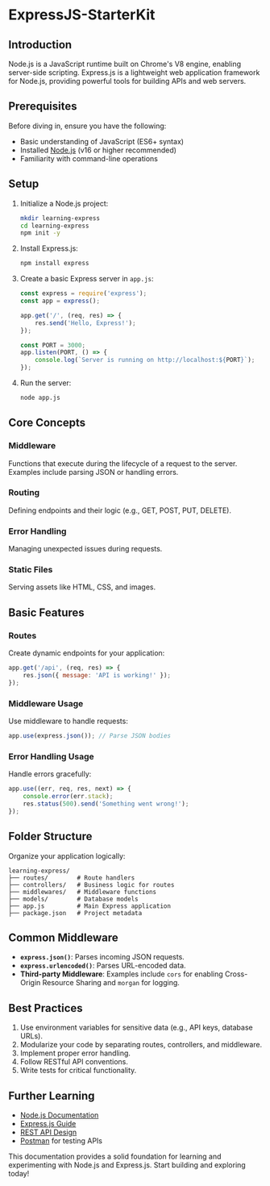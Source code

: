 # ExpressJS-StarterKit
## Introduction

Node.js is a JavaScript runtime built on Chrome's V8 engine, enabling server-side scripting. Express.js is a lightweight web application framework for Node.js, providing powerful tools for building APIs and web servers.

## Prerequisites

Before diving in, ensure you have the following:

- Basic understanding of JavaScript (ES6+ syntax)
- Installed [Node.js](https://nodejs.org/) (v16 or higher recommended)
- Familiarity with command-line operations

## Setup

1. Initialize a Node.js project:

   ```bash
   mkdir learning-express
   cd learning-express
   npm init -y
   ```

2. Install Express.js:

   ```bash
   npm install express
   ```

3. Create a basic Express server in `app.js`:

   ```javascript
   const express = require('express');
   const app = express();

   app.get('/', (req, res) => {
       res.send('Hello, Express!');
   });

   const PORT = 3000;
   app.listen(PORT, () => {
       console.log(`Server is running on http://localhost:${PORT}`);
   });
   ```

4. Run the server:

   ```bash
   node app.js
   ```

## Core Concepts

### Middleware

Functions that execute during the lifecycle of a request to the server. Examples include parsing JSON or handling errors.

### Routing

Defining endpoints and their logic (e.g., GET, POST, PUT, DELETE).

### Error Handling

Managing unexpected issues during requests.

### Static Files

Serving assets like HTML, CSS, and images.

## Basic Features

### Routes

Create dynamic endpoints for your application:

```javascript
app.get('/api', (req, res) => {
    res.json({ message: 'API is working!' });
});
```

### Middleware Usage

Use middleware to handle requests:

```javascript
app.use(express.json()); // Parse JSON bodies
```

### Error Handling Usage

Handle errors gracefully:

```javascript
app.use((err, req, res, next) => {
    console.error(err.stack);
    res.status(500).send('Something went wrong!');
});
```

## Folder Structure

Organize your application logically:

```plaintext
learning-express/
├── routes/        # Route handlers
├── controllers/   # Business logic for routes
├── middlewares/   # Middleware functions
├── models/        # Database models
├── app.js         # Main Express application
├── package.json   # Project metadata
```

## Common Middleware

- **`express.json()`**: Parses incoming JSON requests.
- **`express.urlencoded()`**: Parses URL-encoded data.
- **Third-party Middleware**: Examples include `cors` for enabling Cross-Origin Resource Sharing and `morgan` for logging.

## Best Practices

1. Use environment variables for sensitive data (e.g., API keys, database URLs).
2. Modularize your code by separating routes, controllers, and middleware.
3. Implement proper error handling.
4. Follow RESTful API conventions.
5. Write tests for critical functionality.

## Further Learning

- [Node.js Documentation](https://nodejs.org/en/docs/)
- [Express.js Guide](https://expressjs.com/)
- [REST API Design](https://restfulapi.net/)
- [Postman](https://www.postman.com/) for testing APIs

This documentation provides a solid foundation for learning and experimenting with Node.js and Express.js. Start building and exploring today!
